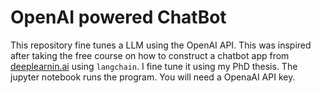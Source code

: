 # OpenAI powered ChatBot

This repository fine tunes a LLM using the OpenAI API. This was inspired after taking the free course on how to construct a chatbot app from [deeplearnin.ai](https://www.deeplearning.ai/short-courses/langchain-chat-with-your-data/) using `langchain`. 
I fine tune it using my PhD thesis. The jupyter notebook runs the program. You will need a OpenaAI API key.
